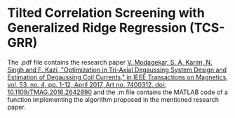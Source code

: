 # Tilted Correlation Screening with Generalized Ridge Regression (TCS-GRR)
The .pdf file contains the research paper [V. Modagekar, S. A. Karim, N. Singh and F. Kazi, "Optimization in Tri-Axial Degaussing System Design and Estimation of Degaussing Coil Currents," in IEEE Transactions on Magnetics, vol. 53, no. 4, pp. 1-12, April 2017, Art no. 7400312. doi: 10.1109/TMAG.2016.2642890](https://ieeexplore.ieee.org/document/7792739) and the .m file contains the MATLAB code of a function implementing the algorithm proposed in the mentioned research paper.
